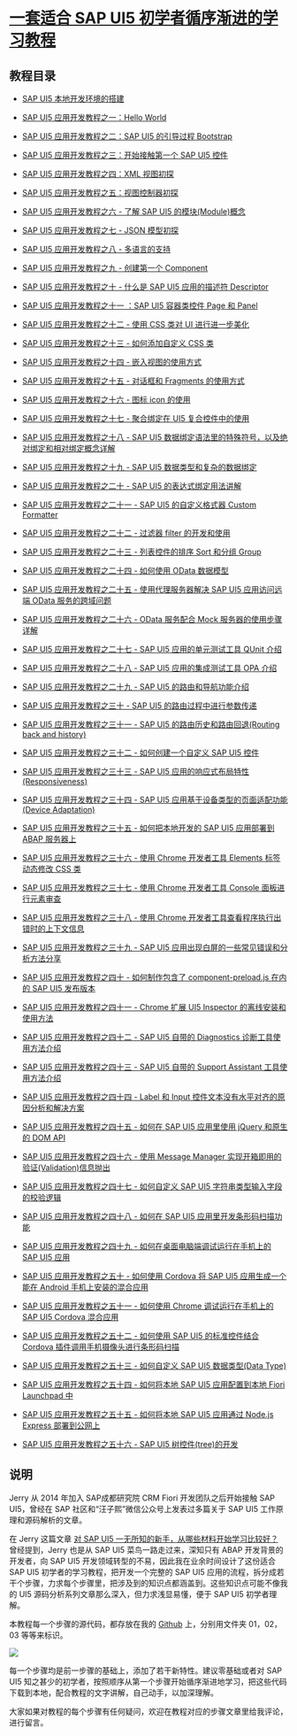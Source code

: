 # [一套适合 SAP UI5 初学者循序渐进的学习教程](https://blog.csdn.net/i042416/category_11395500.html)


## 教程目录

* [SAP UI5 本地开发环境的搭建](https://jerry.blog.csdn.net/article/details/120611706)

* [SAP UI5 应用开发教程之一：Hello World](https://jerry.blog.csdn.net/article/details/120612455)

* [SAP UI5 应用开发教程之二：SAP UI5 的引导过程 Bootstrap](https://jerry.blog.csdn.net/article/details/120614665)

* [SAP UI5 应用开发教程之三：开始接触第一个 SAP UI5 控件](https://jerry.blog.csdn.net/article/details/120619615)

* [SAP UI5 应用开发教程之四：XML 视图初探](https://jerry.blog.csdn.net/article/details/120642096)

* [SAP UI5 应用开发教程之五：视图控制器初探](https://jerry.blog.csdn.net/article/details/120669241)

* [SAP UI5 应用开发教程之六 - 了解 SAP UI5 的模块(Module)概念](https://jerry.blog.csdn.net/article/details/120680451)

* [SAP UI5 应用开发教程之七 - JSON 模型初探](https://jerry.blog.csdn.net/article/details/120693394)

* [SAP UI5 应用开发教程之八 - 多语言的支持](https://jerry.blog.csdn.net/article/details/121039416)

* [SAP UI5 应用开发教程之九 - 创建第一个 Component](https://jerry.blog.csdn.net/article/details/121042479)

* [SAP UI5 应用开发教程之十 - 什么是 SAP UI5 应用的描述符 Descriptor](https://jerry.blog.csdn.net/article/details/121049973)

* [SAP UI5 应用开发教程之十一 ：SAP UI5 容器类控件 Page 和 Panel](https://jerry.blog.csdn.net/article/details/121060759)

* [SAP UI5 应用开发教程之十二 - 使用 CSS 类对 UI 进行进一步美化](https://jerry.blog.csdn.net/article/details/121063066)

* [SAP UI5 应用开发教程之十三 - 如何添加自定义 CSS 类](https://jerry.blog.csdn.net/article/details/121180115)

* [SAP UI5 应用开发教程之十四 - 嵌入视图的使用方式](https://jerry.blog.csdn.net/article/details/122420230)

* [SAP UI5 应用开发教程之十五 - 对话框和 Fragments 的使用方式](https://blog.csdn.net/i042416/article/details/122450382)

* [SAP UI5 应用开发教程之十六 - 图标 icon 的使用](https://jerry.blog.csdn.net/article/details/122453835)

* [SAP UI5 应用开发教程之十七 - 聚合绑定在 UI5 复合控件中的使用](https://blog.csdn.net/i042416/article/details/122458023)

* [SAP UI5 应用开发教程之十八 - SAP UI5 数据绑定语法里的特殊符号，以及绝对绑定和相对绑定概念详解](https://jerry.blog.csdn.net/article/details/122691944)

* [SAP UI5 应用开发教程之十九 - SAP UI5 数据类型和复杂的数据绑定](https://jerry.blog.csdn.net/article/details/122709248)

* [SAP UI5 应用开发教程之二十 - SAP UI5 的表达式绑定用法讲解](https://jerry.blog.csdn.net/article/details/122719005)

* [SAP UI5 应用开发教程之二十一 - SAP UI5 的自定义格式器 Custom Formatter](https://jerry.blog.csdn.net/article/details/122727543)

* [SAP UI5 应用开发教程之二十二 - 过滤器 filter 的开发和使用](https://jerry.blog.csdn.net/article/details/122733097)

* [SAP UI5 应用开发教程之二十三 - 列表控件的排序 Sort 和分组 Group](https://jerry.blog.csdn.net/article/details/122736505)

* [SAP UI5 应用开发教程之二十四 - 如何使用 OData 数据模型](https://jerry.blog.csdn.net/article/details/122750501)

* [SAP UI5 应用开发教程之二十五 - 使用代理服务器解决 SAP UI5 应用访问远端 OData 服务的跨域问题](https://jerry.blog.csdn.net/article/details/122766435)

* [SAP UI5 应用开发教程之二十六 - OData 服务配合 Mock 服务器的使用步骤详解](https://jerry.blog.csdn.net/article/details/122770273)

* [SAP UI5 应用开发教程之二十七 - SAP UI5 应用的单元测试工具 QUnit 介绍](https://jerry.blog.csdn.net/article/details/122774349)

* [SAP UI5 应用开发教程之二十八 - SAP UI5 应用的集成测试工具 OPA 介绍](https://jerry.blog.csdn.net/article/details/122777665)

* [SAP UI5 应用开发教程之二十九 - SAP UI5 的路由和导航功能介绍](https://jerry.blog.csdn.net/article/details/122782266)

* [SAP UI5 应用开发教程之三十 - SAP UI5 的路由过程中进行参数传递](https://jerry.blog.csdn.net/article/details/122782834)

* [SAP UI5 应用开发教程之三十一 - SAP UI5 的路由历史和路由回退(Routing back and history)](https://jerry.blog.csdn.net/article/details/122784284)

* [SAP UI5 应用开发教程之三十二 - 如何创建一个自定义 SAP UI5 控件](https://jerry.blog.csdn.net/article/details/122789898)

* [SAP UI5 应用开发教程之三十三 - SAP UI5 应用的响应式布局特性(Responsiveness)](https://jerry.blog.csdn.net/article/details/122792549)

* [SAP UI5 应用开发教程之三十四 - SAP UI5 应用基于设备类型的页面适配功能(Device Adaptation)](https://jerry.blog.csdn.net/article/details/122799506)

* [SAP UI5 应用开发教程之三十五 - 如何把本地开发的 SAP UI5 应用部署到 ABAP 服务器上](https://jerry.blog.csdn.net/article/details/122828129)

* [SAP UI5 应用开发教程之三十六 - 使用 Chrome 开发者工具 Elements 标签动态修改 CSS 类](https://jerry.blog.csdn.net/article/details/122973315)

* [SAP UI5 应用开发教程之三十七 - 使用 Chrome 开发者工具 Console 面板进行元素审查](https://blog.csdn.net/i042416/article/details/122997824)

* [SAP UI5 应用开发教程之三十八 - 使用 Chrome 开发者工具查看程序执行出错时的上下文信息](https://jerry.blog.csdn.net/article/details/122999869)

* [SAP UI5 应用开发教程之三十九 - SAP UI5 应用出现白屏的一些常见错误和分析方法分享](https://jerry.blog.csdn.net/article/details/123024694)

* [SAP UI5 应用开发教程之四十 - 如何制作包含了 component-preload.js 在内的 SAP UI5 发布版本](https://jerry.blog.csdn.net/article/details/123071595)

* [SAP UI5 应用开发教程之四十一 - Chrome 扩展 UI5 Inspector 的离线安装和使用方法](https://jerry.blog.csdn.net/article/details/123077473)

* [SAP UI5 应用开发教程之四十二 - SAP UI5 自带的 Diagnostics 诊断工具使用方法介绍](https://jerry.blog.csdn.net/article/details/123094151)

* [SAP UI5 应用开发教程之四十三 - SAP UI5 自带的 Support Assistant 工具使用方法介绍](https://jerry.blog.csdn.net/article/details/123101329)

* [SAP UI5 应用开发教程之四十四 - Label 和 Input 控件文本没有水平对齐的原因分析和解决方案](https://blog.csdn.net/i042416/article/details/123122839)

* [SAP UI5 应用开发教程之四十五 - 如何在 SAP UI5 应用里使用 jQuery 和原生的 DOM API](https://jerry.blog.csdn.net/article/details/123136635)

* [SAP UI5 应用开发教程之四十六 - 使用 Message Manager 实现开箱即用的验证(Validation)信息抛出](https://jerry.blog.csdn.net/article/details/123142913)

* [SAP UI5 应用开发教程之四十七 - 如何自定义 SAP UI5 字符串类型输入字段的校验逻辑](https://jerry.blog.csdn.net/article/details/123410743)

* [SAP UI5 应用开发教程之四十八 - 如何在 SAP UI5 应用里开发条形码扫描功能](https://jerry.blog.csdn.net/article/details/123420376)

* [SAP UI5 应用开发教程之四十九 - 如何在桌面电脑端调试运行在手机上的 SAP UI5 应用](https://jerry.blog.csdn.net/article/details/123433404)

* [SAP UI5 应用开发教程之五十 - 如何使用 Cordova 将 SAP UI5 应用生成一个能在 Android 手机上安装的混合应用](https://jerry.blog.csdn.net/article/details/123475735)

* [SAP UI5 应用开发教程之五十一 - 如何使用 Chrome 调试运行在手机上的 SAP UI5 Cordova 混合应用](https://jerry.blog.csdn.net/article/details/123489082)

* [SAP UI5 应用开发教程之五十二 - 如何使用 SAP UI5 的标准控件结合 Cordova 插件调用手机摄像头进行条形码扫描](https://blog.csdn.net/i042416/article/details/123501147)

* [SAP UI5 应用开发教程之五十三 - 如何自定义 SAP UI5 数据类型(Data Type)](https://jerry.blog.csdn.net/article/details/123684449)

* [SAP UI5 应用开发教程之五十四 - 如何将本地 SAP UI5 应用配置到本地 Fiori Launchpad 中](https://jerry.blog.csdn.net/article/details/123690190)

* [SAP UI5 应用开发教程之五十五 - 如何将本地 SAP UI5 应用通过 Node.js Express 部署到公网上](https://jerry.blog.csdn.net/article/details/123715732)

* [SAP UI5 应用开发教程之五十六 - SAP UI5 树控件(tree)的开发](https://jerry.blog.csdn.net/article/details/123727571)

## 说明

Jerry 从 2014 年加入 SAP成都研究院 CRM Fiori 开发团队之后开始接触 SAP UI5，曾经在 SAP 社区和“汪子熙”微信公众号上发表过多篇关于 SAP UI5 工作原理和源码解析的文章。

在 Jerry 这篇文章 [对 SAP UI5 一无所知的新手，从哪些材料开始学习比较好？](https://blog.csdn.net/i042416/article/details/116347763) 曾经提到，Jerry 也是从 SAP UI5 菜鸟一路走过来，深知只有 ABAP 开发背景的开发者，向 SAP UI5 开发领域转型的不易，因此我在业余时间设计了这份适合 SAP UI5 初学者的学习教程，把开发一个完整的 SAP UI5 应用的流程，拆分成若干个步骤，力求每个步骤里，把涉及到的知识点都涵盖到。这些知识点可能不像我的 UI5 源码分析系列文章那么深入，但力求浅显易懂，便于 SAP UI5 初学者理解。

本教程每一个步骤的源代码，都存放在我的 [Github](https://github.com/wangzixi-diablo/ui5-tutorial) 上，分别用文件夹 01，02，03 等等来标识。

![](https://img-blog.csdnimg.cn/img_convert/c7bad3447ae1849d56da2f9ae2f4a6e8.png)

每一个步骤均是前一步骤的基础上，添加了若干新特性。建议零基础或者对 SAP UI5 知之甚少的初学者，按照顺序从第一个步骤开始循序渐进地学习，把这些代码下载到本地，配合教程的文字讲解，自己动手，以加深理解。

大家如果对教程的每个步骤有任何疑问，欢迎在教程对应的步骤文章里给我评论，进行留言。